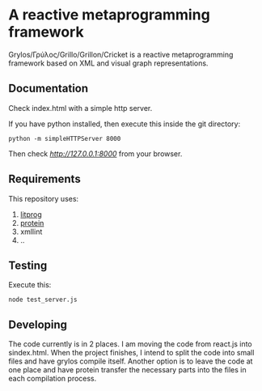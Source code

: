 # A reactive metaprogramming framework

Grylos/Γρύλος/Grillo/Grillon/Cricket is a reactive metaprogramming framework based on XML and visual graph representations.

## Documentation
Check index.html with a simple http server.

If you have python installed, then execute this inside the git directory:

```
python -m simpleHTTPServer 8000
```

Then check *http://127.0.0.1:8000* from your browser.

## Requirements

This repository uses:

1.  [litprog](https://github.com/xekoukou/litprog)
2.  [protein](https://github.com/xekoukou/protein)
3.  xmllint
4.  ..

## Testing

Execute this:

```
node test_server.js
```

## Developing 

The code currently is in 2 places. I am moving the code from react.js into sindex.html.
When the project finishes, I intend to split the code into small files and have grylos compile itself.
Another option is to leave the code at one place and have protein transfer the necessary parts into the files in each compilation process.



